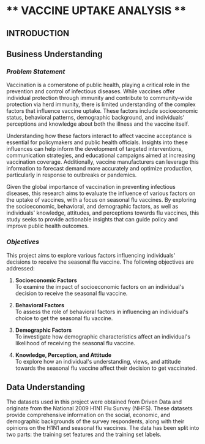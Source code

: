 # ** VACCINE UPTAKE ANALYSIS **

## **INTRODUCTION**

## **Business Understanding**

### ***Problem Statement***

Vaccination is a cornerstone of public health, playing a critical role in the prevention and control of infectious diseases. While vaccines offer individual protection through immunity and contribute to community-wide protection via herd immunity, there is limited understanding of the complex factors that influence vaccine uptake. These factors include socioeconomic status, behavioral patterns, demographic background, and individuals' perceptions and knowledge about both the illness and the vaccine itself.

Understanding how these factors interact to affect vaccine acceptance is essential for policymakers and public health officials. Insights into these influences can help inform the development of targeted interventions, communication strategies, and educational campaigns aimed at increasing vaccination coverage. Additionally, vaccine manufacturers can leverage this information to forecast demand more accurately and optimize production, particularly in response to outbreaks or pandemics.

Given the global importance of vaccination in preventing infectious diseases, this research aims to evaluate the influence of various factors on the uptake of vaccines, with a focus on seasonal flu vaccines. By exploring the socioeconomic, behavioral, and demographic factors, as well as individuals' knowledge, attitudes, and perceptions towards flu vaccines, this study seeks to provide actionable insights that can guide policy and improve public health outcomes.

### ***Objectives***
This project aims to explore various factors influencing individuals' decisions to receive the seasonal flu vaccine. The following objectives are addressed:

1. **Socioeconomic Factors**  
   To examine the impact of socioeconomic factors on an individual's decision to receive the seasonal flu vaccine.

2. **Behavioral Factors**  
   To assess the role of behavioral factors in influencing an individual's choice to get the seasonal flu vaccine.

3. **Demographic Factors**  
   To investigate how demographic characteristics affect an individual's likelihood of receiving the seasonal flu vaccine.

4. **Knowledge, Perception, and Attitude**  
   To explore how an individual's understanding, views, and attitude towards the seasonal flu vaccine affect their decision to get vaccinated.


## **Data Understanding**

The datasets used in this project were obtained from Driven Data and originate from the National 2009 H1N1 Flu Survey (NHFS). These datasets provide comprehensive information on the social, economic, and demographic backgrounds of the survey respondents, along with their opinions on the H1N1 and seasonal flu vaccines. The data has been split into two parts: the training set features and the training set labels.



